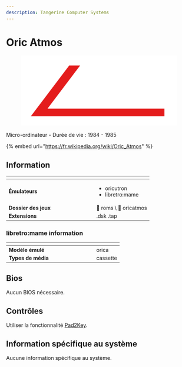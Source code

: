 ```yaml
---
description: Tangerine Computer Systems
---
```


# Oric Atmos

<div align="left">

<figure><picture><source srcset="https://raw.githubusercontent.com/fabricecaruso/es-theme-carbon/91d85c7849cc550b0cac4e75cb8e0923d3b61b5e/art/logos/oric-w.svg" media="(prefers-color-scheme: dark)"><img src="https://raw.githubusercontent.com/fabricecaruso/es-theme-carbon/52ff37c9e265587d006945a2ba695b5a962b3a3d/art/logos/oric.svg" alt=""></picture><figcaption></figcaption></figure>

</div>

Micro-ordinateur - Durée de vie : 1984 - 1985

{% embed url="https://fr.wikipedia.org/wiki/Oric_Atmos" %}

## Information

<table data-header-hidden><thead><tr><th width="224"></th><th></th></tr></thead><tbody><tr><td><strong>Émulateurs</strong></td><td><ul><li>oricutron</li><li>libretro:mame</li></ul></td></tr><tr><td><strong>Dossier des jeux</strong></td><td><span data-gb-custom-inline data-tag="emoji" data-code="1f4c2">📂</span> roms \ <span data-gb-custom-inline data-tag="emoji" data-code="1f4c2">📂</span> oricatmos</td></tr><tr><td><strong>Extensions</strong></td><td>.dsk .tap</td></tr></tbody></table>

### libretro:mame information

<table data-header-hidden><thead><tr><th width="224"></th><th></th></tr></thead><tbody><tr><td><strong>Modèle émulé</strong></td><td>orica</td></tr><tr><td><strong>Types de média</strong></td><td>cassette</td></tr></tbody></table>

## Bios

Aucun BIOS nécessaire.

## Contrôles

Utiliser la fonctionnalité [Pad2Key](../../../controleurs/pad2key.md).

## Information spécifique au système

Aucune information spécifique au système.
